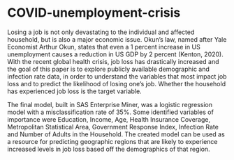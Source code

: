 # COVID-unemployment-crisis

Losing a job is not only devastating to the individual and affected household, but is also a
major economic issue. Okun’s law, named after Yale Economist Arthur Okun, states that
even a 1 percent increase in US unemployment causes a reduction in US GDP by 2 percent
(Kenton, 2020). With the recent global health crisis, job loss has drastically increased and
the goal of this paper is to explore publicly available demographic and infection rate data, in
order to understand the variables that most impact job loss and to predict the likelihood of
losing one’s job. Whether the household has experienced job loss is the target variable.

The final model, built in SAS Enterprise Miner, was a logistic regression model with a
misclassification rate of 35%. Some identified variables of importance were Education,
Income, Age, Health Insurance Coverage, Metropolitan Statistical Area, Government
Response Index, Infection Rate and Number of Adults in the Household. The created model
can be used as a resource for predicting geographic regions that are likely to experience
increased levels in job loss based off the demographics of that region.
